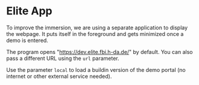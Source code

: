 # Elite App

To improve the immersion, we are using a separate application to display
the webpage. It puts itself in the foreground and gets minimized once a
demo is entered.

The program opens "<https://dev.elite.fbi.h-da.de/>" by default. You can
also pass a different URL using the `url` parameter.

Use the parameter `local` to load a buildin version of the demo portal
(no internet or other external service needed).
